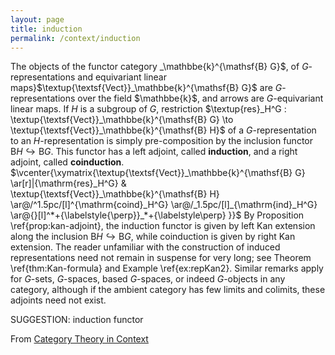 ```yaml
---
layout: page
title: induction
permalink: /context/induction
---
```


The objects of the functor category _\mathbbe{k}^{\mathsf{B} G}$, of $G$-representations and equivariant linear maps}$\textup{\textsf{Vect}}_\mathbbe{k}^{\mathsf{B} G}$ are $G$-representations over the field $\mathbbe{k}$, and arrows are $G$-equivariant linear maps. If $H$ is a subgroup of $G$, restriction $\textup{res}_H^G : \textup{\textsf{Vect}}_\mathbbe{k}^{\mathsf{B} G} \to \textup{\textsf{Vect}}_\mathbbe{k}^{\mathsf{B} H}$ of a $G$-representation to an $H$-representation is simply pre-composition by the inclusion functor $\mathsf{B} H \hookrightarrow \mathsf{B} G$. This functor has a left adjoint, called **induction**, and a  right adjoint, called **coinduction**.
  $\vcenter{\xymatrix{\textup{\textsf{Vect}}_\mathbbe{k}^{\mathsf{B} G}  \ar[r]|{\mathrm{res}_H^G} & \textup{\textsf{Vect}}_\mathbbe{k}^{\mathsf{B} H} \ar@/^1.5pc/[l]^{\mathrm{coind}_H^G} \ar@/_1.5pc/[l]_{\mathrm{ind}_H^G} \ar@{}[l]^*+{\labelstyle{\perp}}_*+{\labelstyle\perp} }}$
  By Proposition \ref{prop:kan-adjoint}, the induction functor is given by left Kan extension along the inclusion $\mathsf{B} H \hookrightarrow \mathsf{B} G$, while coinduction is given by right Kan extension. The reader unfamiliar with the construction of induced representations need not remain in suspense for very long; see Theorem \ref{thm:Kan-formula} and Example \ref{ex:repKan2}. Similar remarks apply for $G$-sets, $G$-spaces, based $G$-spaces, or indeed $G$-objects in any category, although if the ambient category has few limits and colimits, these adjoints need not exist.
 

SUGGESTION: induction functor

From [Category Theory in Context](https://mathgloss.github.io/MathGloss/context.html)
